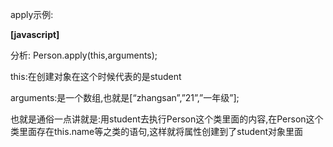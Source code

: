 apply示例:

**[javascript]**[
](http://blog.csdn.net/myhahaxiao/article/details/6952321#)

 <script type="text/javascript"> 

 

```javascript
/*定义一个人类*/ 

 **function Person(name,age)** 

 { 

    **this.name=name;** 

    **this.age=age;** 

  } 

  /*定义一个学生类*/ 

  function Student(name,age,grade) 

  { 

    Person.apply(**this,arguments);** 

    **this.grade=grade;** 

  } 

  //创建一个学生类 

  **var student=\**new Student("zhangsan",21,"一年级");\**** 

  //测试 

  alert("name:"+student.name+"\n"+"age:"+student.age+"\n"+"grade:"+student.grade); 

  //大家可以看到测试结果name:zhangsan age:21 grade:一年级 

  //学生类里面我没有给name和age属性赋值啊,为什么又存在这两个属性的值呢,这个就是apply的神奇之处. 
```

</script> 



分析: Person.apply(this,arguments);

this:在创建对象在这个时候代表的是student

arguments:是一个数组,也就是[“zhangsan”,”21”,”一年级”];

​          也就是通俗一点讲就是:用student去执行Person这个类里面的内容,在Person这个类里面存在this.name等之类的语句,这样就将属性创建到了student对象里面


